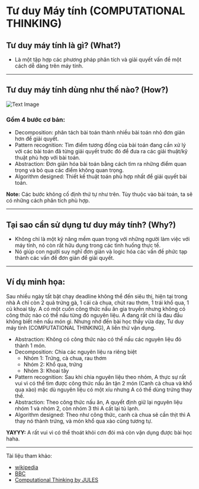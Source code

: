 # Tư duy Máy tính (COMPUTATIONAL THINKING)
## Tư duy máy tính là gì? (What?)
- Là một tập hợp các phương pháp phân tích và giải quyết vấn đề một cách dễ dàng trên máy tính.
---
## Tư duy máy tính dùng như thế nào? (How?)
![Text Image](https://www.digitaltechnologieshub.edu.au/images/default-source/default-album/bbc-comp-thinking.jpg)
### Gồm 4 bước cơ bản:
- Decomposition: phân tách bài toán thành nhiều bài toán nhỏ đơn giản hơn để giải quyết.
- Pattern recognition: Tìm điểm tương đồng của bài toán đang cần xử lý với các bài toán đã từng giải quyết trước đó để đưa ra các giải thuật/kỹ thuật phù hợp với bài toán.
- Abstraction: Đơn giản hóa bài toán bằng cách tìm ra những điểm quan trọng và bỏ qua các điểm không quan trọng.
- Algorithm designed: Thiết kế thuật toán phù hợp nhất để giải quyết bài toán.

**Note:** Các bước không cố định thứ tự như trên. Tùy thuộc vào bài toán, ta sẽ có những cách phân tích phù hợp.

---
## Tại sao cần sử dụng tư duy máy tính? (Why?)
- Không chỉ là một kỹ năng mềm quan trọng với những người làm việc với máy tính, nó còn rất hữu dụng trong các tình huống thực tế.
- Nó giúp con người suy nghĩ đơn giản và logic hóa các vấn đề phức tạp thành các vấn đề đơn giản để giải quyết.
---
## Ví dụ minh họa:
Sau nhiều ngày tất bật chạy deadline không thể đến siêu thị, hiện tại trong nhà A chỉ còn 2 quả trứng gà, 1 cái cà chua, chút rau thơm, 1 trái khổ qua, 1 củ khoai tây. A có một cuốn công thức nấu ăn gia truyền nhưng không có công thức nào có thể nấu từng đó nguyên liệu. A đang rất chi là đau đầu không biết nên nấu món gì. Nhưng nhớ đến bài học thầy vừa dạy, Tư duy máy tính (COMPUTATIONAL THINKING), A liền thử vận dụng.

- Abstraction: Không có công thức nào có thể nấu các nguyên liệu đó thành 1 món.
- Decomposition: Chia các nguyên liệu ra riêng biệt
    - Nhóm 1: Trứng, cà chua, rau thơm
    - Nhóm 2: Khổ qua, trứng
    - Nhóm 3: Khoai tây
- Pattern recognition: Sau khi chia nguyên liệu theo nhóm, A thực sự rất vui vì có thể tìm được công thức nấu ăn tận 2 món (Canh cà chua và khổ qua xào) mặc dù nguyên liệu có một xíu nhưng A có thể dùng trứng thay thế.
- Abstraction: Theo công thức nấu ăn, A quyết định giữ lại nguyên liệu nhóm 1 và nhóm 2, còn nhóm 3 thì A cất lại tủ lạnh.
- Algorithm designed: Theo như công thức, canh cà chua sẽ cần thịt thì A thay nó thành trứng, và món khổ qua xào cũng tương tự.

**YAYYY:** A rất vui vì có thể thoát khỏi cơn đói mà còn vận dụng được bài học haha.

---
Tài liệu tham khảo:
- [ wikipedia ](https://en.wikipedia.org/wiki/Computational_thinking) 
- [ BBC ](https://www.bbc.co.uk/bitesize/guides/zp92mp3/revision/1)
- [ Computational Thinking by JULES ](https://youtu.be/mUXo-S7gzds)
